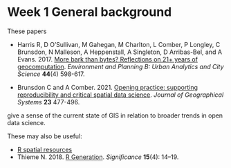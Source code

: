 # Week 1 General background
These papers

+ Harris R, D O’Sullivan, M Gahegan, M Charlton, L Comber, P Longley, C Brunsdon, N Malleson, A Heppenstall, A Singleton, D Arribas-Bel, and A Evans. 2017. [More bark than bytes? Reflections on 21+ years of geocomputation](https://dx.doi.org/10.1177/2399808317710132 "More bark than bite..."). *Environment and Planning B: Urban Analytics and City Science* **44**(4) 598-617.

+ Brunsdon C and A Comber. 2021. [Opening practice: supporting reproducibility and critical spatial data science](http://link.springer.com/10.1007/s10109-020-00334-2 "Reproducible science"). _Journal of Geographical Systems_ **23** 477-496.

give a sense of the current state of GIS in relation to broader trends in open data science.

These may also be useful:

+ [R spatial resources](https://www.r-spatial.org/projects/ "R spatial stuff")
+ Thieme N. 2018. [R Generation](https://doi.org/10.1111/j.1740-9713.2018.01169.x "short article on the history of R"). _Significance_ **15**(4): 14–19.

